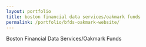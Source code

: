 ```yaml
---
layout: portfolio
title: boston financial data services/oakmark funds
permalink: /portfolio/bfds-oakmark-website/
---
```


Boston Financial Data Services/Oakmark Funds